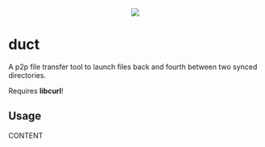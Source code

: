 <div align="center">
    <img src="https://zalefin.github.io/img/duct.png">
</div>

# duct
A p2p file transfer tool to launch files back and fourth between two synced directories.

Requires **libcurl**!

## Usage
CONTENT
